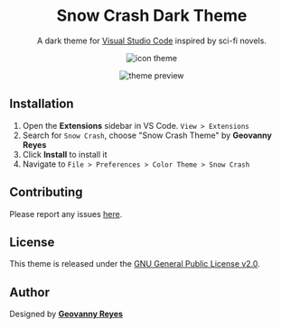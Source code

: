 <div align="center">

# Snow Crash Dark Theme

A dark theme for [Visual Studio Code](https://code.visualstudio.com/) inspired by sci-fi novels.

![icon theme](https://drive.google.com/uc?export=view&id=1AsWuwAqDQwyLXEyNUC5QajusvaAvlm49)

![theme preview](https://drive.google.com/uc?export=view&id=1gcUw5m4TdtUuKj5vkMDBX35N5mROT_AX)
</div>

## Installation

1. Open the **Extensions** sidebar in VS Code. `View > Extensions`
1. Search for `Snow Crash`, choose "Snow Crash Theme" by **Geovanny Reyes**
1. Click **Install** to install it
1. Navigate to `File > Preferences > Color Theme > Snow Crash`

## Contributing

Please report any issues [here](https://github.com/threevanny/snow-crash-dark-theme/issues).

## License

This theme is released under the [GNU General Public License v2.0](https://github.com/threevanny/snow-crash-dark-theme/blob/main/LICENSE).

## Author

Designed by **[Geovanny Reyes](https://www.threevanny.com)**
